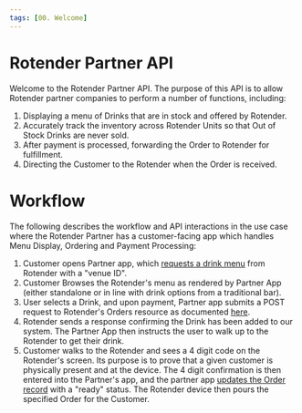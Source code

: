 ```yaml
---
tags: [00. Welcome]
---
```


# Rotender Partner API

Welcome to the Rotender Partner API. The purpose of this API is to allow Rotender partner companies to perform a number of functions, including:
1. Displaying a menu of Drinks that are in stock and offered by Rotender.
2. Accurately track the inventory across Rotender Units so that Out of Stock Drinks are never sold.
3. After payment is processed, forwarding the Order to Rotender for fulfillment.
4. Directing the Customer to the Rotender when the Order is received.

# Workflow

The following describes the workflow and API interactions in the use case where the Rotender Partner has a customer-facing app which handles Menu Display, Ordering and Payment Processing:

1. Customer opens Partner app, which [requests a drink menu](https://rotender.stoplight.io/docs/rotender-partner-docs/reference/Rotender%20Partner%20API/models/openapi.v1.yaml/paths/~1venues~1%7BvenueId%7D/get) from Rotender with a "venue ID".
2. Customer Browses the Rotender's menu as rendered by Partner App (either standalone or in line with drink options from a traditional bar).
3. User selects a Drink, and upon payment, Partner app submits a POST request to Rotender's Orders resource as documented [here](https://rotender.stoplight.io/docs/rotender-partner-docs/reference/Rotender%20Partner%20API/models/openapi.v1.yaml/paths/~1venues~1%7BvenueId%7D~1orders/post).
4. Rotender sends a response confirming the Drink has been added to our system. The Partner App then instructs the user to walk up to the Rotender to get their drink.
5. Customer walks to the Rotender and sees a 4 digit code on the Rotender's screen. Its purpose is to prove that a given customer is physically present and at the device. The 4 digit confirmation is then entered into the Partner's app, and the partner app [updates the Order record](https://rotender.stoplight.io/docs/rotender-partner-docs/reference/Rotender%20Partner%20API/models/openapi.v1.yaml/paths/~1venues~1%7BvenueId%7D~1orders/put) with a "ready" status. The Rotender device then pours the specified Order for the Customer.